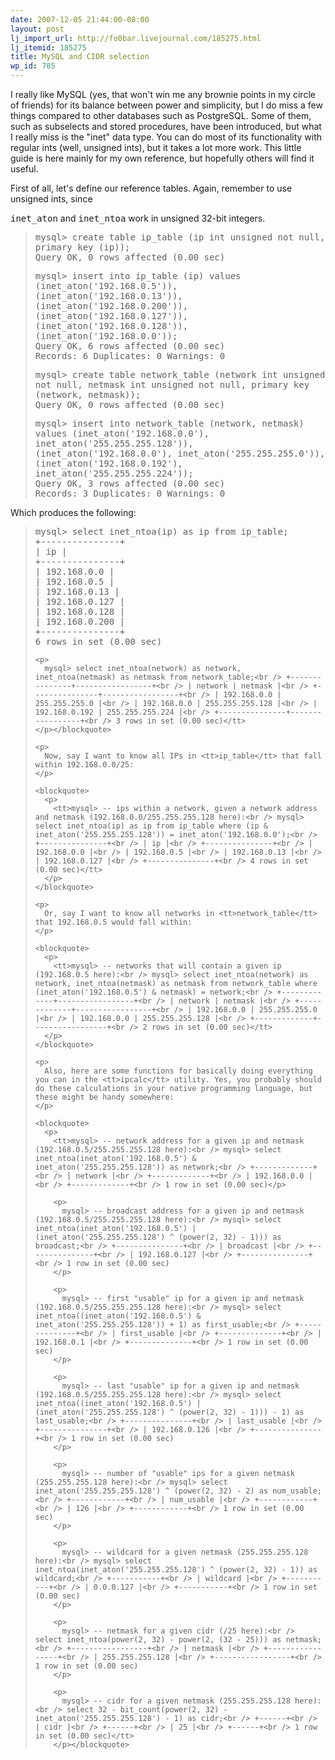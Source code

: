 ```yaml
---
date: 2007-12-05 21:44:00-08:00
layout: post
lj_import_url: http://fo0bar.livejournal.com/185275.html
lj_itemid: 185275
title: MySQL and CIDR selection
wp_id: 705
---
```

I really like MySQL (yes, that won't win me any brownie points in my circle of friends) for its balance between power and simplicity, but I do miss a few things compared to other databases such as PostgreSQL. Some of them, such as subselects and stored procedures, have been introduced, but what I really miss is the "inet" data type. You can do most of its functionality with regular ints (well, unsigned ints), but it takes a lot more work. This little guide is here mainly for my own reference, but hopefully others will find it useful.

<!--more-->First of all, let's define our reference tables. Again, remember to use unsigned ints, since 

<tt>inet_aton</tt> and <tt>inet_ntoa</tt> work in unsigned 32-bit integers.

> <tt>mysql> create table ip_table (ip int unsigned not null, primary key (ip));<br /> Query OK, 0 rows affected (0.00 sec)</p> 
> 
> <p>
>   mysql> insert into ip_table (ip) values (inet_aton('192.168.0.5')), (inet_aton('192.168.0.13')), (inet_aton('192.168.0.200')), (inet_aton('192.168.0.127')), (inet_aton('192.168.0.128')), (inet_aton('192.168.0.0'));<br /> Query OK, 6 rows affected (0.00 sec)<br /> Records: 6 Duplicates: 0 Warnings: 0
> </p>
> 
> <p>
>   mysql> create table network_table (network int unsigned not null, netmask int unsigned not null, primary key (network, netmask));<br /> Query OK, 0 rows affected (0.00 sec)
> </p>
> 
> <p>
>   mysql> insert into network_table (network, netmask) values (inet_aton('192.168.0.0'), inet_aton('255.255.255.128')), (inet_aton('192.168.0.0'), inet_aton('255.255.255.0')), (inet_aton('192.168.0.192'), inet_aton('255.255.255.224'));<br /> Query OK, 3 rows affected (0.00 sec)<br /> Records: 3 Duplicates: 0 Warnings: 0</tt>
> </p></blockquote> 
> 
> <p>
>   Which produces the following:
> </p>
> 
> <blockquote>
>   <p>
>     <tt>mysql> select inet_ntoa(ip) as ip from ip_table;<br /> +---------------+<br /> | ip |<br /> +---------------+<br /> | 192.168.0.0 |<br /> | 192.168.0.5 |<br /> | 192.168.0.13 |<br /> | 192.168.0.127 |<br /> | 192.168.0.128 |<br /> | 192.168.0.200 |<br /> +---------------+<br /> 6 rows in set (0.00 sec)</p> 
>     
>     <p>
>       mysql> select inet_ntoa(network) as network, inet_ntoa(netmask) as netmask from network_table;<br /> +---------------+-----------------+<br /> | network | netmask |<br /> +---------------+-----------------+<br /> | 192.168.0.0 | 255.255.255.0 |<br /> | 192.168.0.0 | 255.255.255.128 |<br /> | 192.168.0.192 | 255.255.255.224 |<br /> +---------------+-----------------+<br /> 3 rows in set (0.00 sec)</tt>
>     </p></blockquote> 
>     
>     <p>
>       Now, say I want to know all IPs in <tt>ip_table</tt> that fall within 192.168.0.0/25:
>     </p>
>     
>     <blockquote>
>       <p>
>         <tt>mysql> -- ips within a network, given a network address and netmask (192.168.0.0/255.255.255.128 here):<br /> mysql> select inet_ntoa(ip) as ip from ip_table where (ip & inet_aton('255.255.255.128')) = inet_aton('192.168.0.0');<br /> +---------------+<br /> | ip |<br /> +---------------+<br /> | 192.168.0.0 |<br /> | 192.168.0.5 |<br /> | 192.168.0.13 |<br /> | 192.168.0.127 |<br /> +---------------+<br /> 4 rows in set (0.00 sec)</tt>
>       </p>
>     </blockquote>
>     
>     <p>
>       Or, say I want to know all networks in <tt>network_table</tt> that 192.168.0.5 would fall within:
>     </p>
>     
>     <blockquote>
>       <p>
>         <tt>mysql> -- networks that will contain a given ip (192.168.0.5 here):<br /> mysql> select inet_ntoa(network) as network, inet_ntoa(netmask) as netmask from network_table where (inet_aton('192.168.0.5') & netmask) = network;<br /> +-------------+-----------------+<br /> | network | netmask |<br /> +-------------+-----------------+<br /> | 192.168.0.0 | 255.255.255.0 |<br /> | 192.168.0.0 | 255.255.255.128 |<br /> +-------------+-----------------+<br /> 2 rows in set (0.00 sec)</tt>
>       </p>
>     </blockquote>
>     
>     <p>
>       Also, here are some functions for basically doing everything you can in the <tt>ipcalc</tt> utility. Yes, you probably should do these calculations in your native programming language, but these might be handy somewhere:
>     </p>
>     
>     <blockquote>
>       <p>
>         <tt>mysql> -- network address for a given ip and netmask (192.168.0.5/255.255.255.128 here):<br /> mysql> select inet_ntoa(inet_aton('192.168.0.5') & inet_aton('255.255.255.128')) as network;<br /> +-------------+<br /> | network |<br /> +-------------+<br /> | 192.168.0.0 |<br /> +-------------+<br /> 1 row in set (0.00 sec)</p> 
>         
>         <p>
>           mysql> -- broadcast address for a given ip and netmask (192.168.0.5/255.255.255.128 here):<br /> mysql> select inet_ntoa(inet_aton('192.168.0.5') | (inet_aton('255.255.255.128') ^ (power(2, 32) - 1))) as broadcast;<br /> +---------------+<br /> | broadcast |<br /> +---------------+<br /> | 192.168.0.127 |<br /> +---------------+<br /> 1 row in set (0.00 sec)
>         </p>
>         
>         <p>
>           mysql> -- first "usable" ip for a given ip and netmask (192.168.0.5/255.255.255.128 here):<br /> mysql> select inet_ntoa((inet_aton('192.168.0.5') & inet_aton('255.255.255.128')) + 1) as first_usable;<br /> +--------------+<br /> | first_usable |<br /> +--------------+<br /> | 192.168.0.1 |<br /> +--------------+<br /> 1 row in set (0.00 sec)
>         </p>
>         
>         <p>
>           mysql> -- last "usable" ip for a given ip and netmask (192.168.0.5/255.255.255.128 here):<br /> mysql> select inet_ntoa((inet_aton('192.168.0.5') | (inet_aton('255.255.255.128') ^ (power(2, 32) - 1))) - 1) as last_usable;<br /> +---------------+<br /> | last_usable |<br /> +---------------+<br /> | 192.168.0.126 |<br /> +---------------+<br /> 1 row in set (0.00 sec)
>         </p>
>         
>         <p>
>           mysql> -- number of "usable" ips for a given netmask (255.255.255.128 here):<br /> mysql> select inet_aton('255.255.255.128') ^ (power(2, 32) - 2) as num_usable;<br /> +------------+<br /> | num_usable |<br /> +------------+<br /> | 126 |<br /> +------------+<br /> 1 row in set (0.00 sec)
>         </p>
>         
>         <p>
>           mysql> -- wildcard for a given netmask (255.255.255.128 here):<br /> mysql> select inet_ntoa(inet_aton('255.255.255.128') ^ (power(2, 32) - 1)) as wildcard;<br /> +-----------+<br /> | wildcard |<br /> +-----------+<br /> | 0.0.0.127 |<br /> +-----------+<br /> 1 row in set (0.00 sec)
>         </p>
>         
>         <p>
>           mysql> -- netmask for a given cidr (/25 here):<br /> select inet_ntoa(power(2, 32) - power(2, (32 - 25))) as netmask;<br /> +-----------------+<br /> | netmask |<br /> +-----------------+<br /> | 255.255.255.128 |<br /> +-----------------+<br /> 1 row in set (0.00 sec)
>         </p>
>         
>         <p>
>           mysql> -- cidr for a given netmask (255.255.255.128 here):<br /> select 32 - bit_count(power(2, 32) - inet_aton('255.255.255.128') - 1) as cidr;<br /> +------+<br /> | cidr |<br /> +------+<br /> | 25 |<br /> +------+<br /> 1 row in set (0.00 sec)</tt>
>         </p></blockquote>

